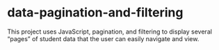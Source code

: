 # data-pagination-and-filtering
 This project uses JavaScript, pagination, and filtering to display several “pages” of student data that the user can easily navigate and view.
